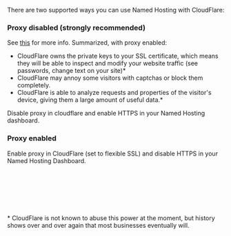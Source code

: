 There are two supported ways you can use Named Hosting with CloudFlare:

### Proxy disabled (strongly recommended)
See [this](https://www.unixsheikh.com/articles/stay-away-from-cloudflare.html) for more info. Summarized, with proxy enabled:
* CloudFlare owns the private keys to your SSL certificate, which means they will be able to inspect and modify your website traffic (see passwords, change text on your site)*
* CloudFlare may annoy some visitors with captchas or block them completely.
* CloudFlare is able to analyze requests and properties of the visitor's device, giving them a large amount of useful data.*

Disable proxy in cloudflare and enable HTTPS in your Named Hosting dashboard.

### Proxy enabled
Enable proxy in CloudFlare (set to flexible SSL) and disable HTTPS in your Named Hosting Dashboard.



<br><br><br><br><br><br>
\* CloudFlare is not known to abuse this power at the moment, but history shows over and over again that most businesses eventually will.
